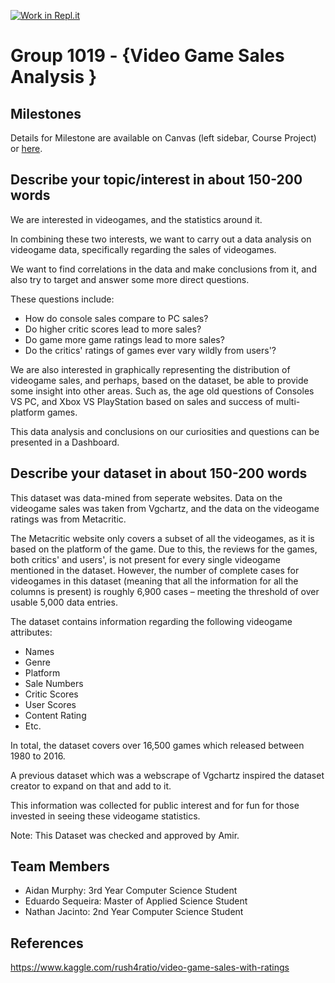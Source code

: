 [![Work in Repl.it](https://classroom.github.com/assets/work-in-replit-14baed9a392b3a25080506f3b7b6d57f295ec2978f6f33ec97e36a161684cbe9.svg)](https://classroom.github.com/online_ide?assignment_repo_id=359229&assignment_repo_type=GroupAssignmentRepo)
# Group 1019 - {Video Game Sales Analysis }

## Milestones

Details for Milestone are available on Canvas (left sidebar, Course Project) or [here](https://firas.moosvi.com/courses/data301/project/milestone01.html).

## Describe your topic/interest in about 150-200 words
We are interested in videogames, and the statistics around it.

In combining these two interests, we want to carry out a data analysis on videogame data, specifically regarding the sales of videogames. 

We want to find correlations in the data and make conclusions from it, and also try to target and answer some more direct questions.

These questions include:
- How do console sales compare to PC sales?
- Do higher critic scores lead to more sales? 
- Do game more game ratings lead to more sales?
- Do the critics' ratings of games ever vary wildly from users'?

We are also interested in graphically representing the distribution of videogame sales, and perhaps, based on the dataset, be able to provide some insight into other areas. Such as, the age old questions of Consoles VS PC, and Xbox VS PlayStation based on sales and success of multi-platform games.

This data analysis and conclusions on our curiosities and questions can be presented in a Dashboard.

## Describe your dataset in about 150-200 words

This dataset was data-mined from seperate websites. Data on the videogame sales was taken from Vgchartz, and the data on the videogame ratings was from Metacritic. 

The Metacritic website only covers a subset of all the videogames, as it is based on the platform of the game. Due to this, the reviews for the games, both critics' and users', is not present for every single videogame mentioned in the dataset. However, the number of complete cases for videogames in this dataset (meaning that all the information for all the columns is present) is roughly 6,900 cases – meeting the threshold of over usable 5,000 data entries. 

The dataset contains information regarding the following videogame attributes:
- Names
- Genre
- Platform
- Sale Numbers
- Critic Scores
- User Scores
- Content Rating 
- Etc.

In total, the dataset covers over 16,500 games which released between 1980 to 2016.

A previous dataset which was a webscrape of Vgchartz inspired the dataset creator to expand on that and add to it. 

This information was collected for public interest and for fun for those invested in seeing these videogame statistics.

Note: This Dataset was checked and approved by Amir.

## Team Members

- Aidan Murphy: 3rd Year Computer Science Student
- Eduardo Sequeira: Master of Applied Science Student
- Nathan Jacinto: 2nd Year Computer Science Student

## References

https://www.kaggle.com/rush4ratio/video-game-sales-with-ratings
